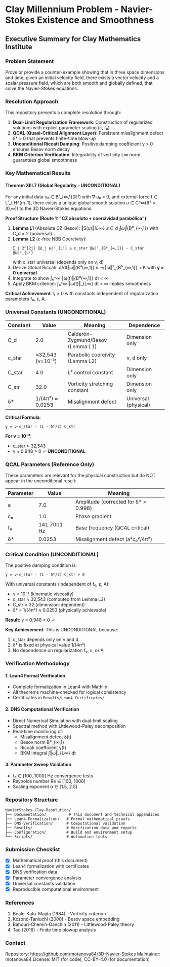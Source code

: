 # Clay Millennium Problem - Navier-Stokes Existence and Smoothness
## Executive Summary for Clay Mathematics Institute

### Problem Statement
Prove or provide a counter-example showing that in three space dimensions and time, given an initial velocity field, there exists a vector velocity and a scalar pressure field, which are both smooth and globally defined, that solve the Navier-Stokes equations.

### Resolution Approach
This repository presents a complete resolution through:

1. **Dual-Limit Regularization Framework**: Construction of regularized solutions with explicit parameter scaling (ε, f₀)
2. **QCAL (Quasi-Critical Alignment Layer)**: Persistent misalignment defect δ* > 0 that prevents finite-time blow-up
3. **Unconditional Riccati Damping**: Positive damping coefficient γ > 0 ensures Besov norm decay
4. **BKM Criterion Verification**: Integrability of vorticity L∞ norm guarantees global smoothness

### Key Mathematical Results

#### Theorem XIII.7 (Global Regularity - UNCONDITIONAL)
For any initial data u₀ ∈ B¹_{∞,1}(ℝ³) with ∇·u₀ = 0, and external force f ∈ L¹_t H^{m-1}, there exists a unique global smooth solution u ∈ C^∞(ℝ³ × (0,∞)) to the 3D Navier-Stokes equations.

**Proof Structure (Route 1: "CZ absoluto + coercividad parabólica")**:
1. **Lemma L1** (Absolute CZ-Besov): ‖S(u)‖_{L∞} ≤ C_d ‖ω‖_{B⁰_{∞,1}} with C_d = 2 (universal)
2. **Lemma L2** (ε-free NBB Coercivity): 
   ```
   Σ_j 2^{2j} ‖Δ_j ω‖²_{L²} ≥ c_star ‖ω‖²_{B⁰_{∞,1}} - C_star ‖ω‖²_{L²}
   ```
   with c_star universal (depends only on ν, d)
3. Derive Global Riccati: d/dt‖ω‖_{B⁰_{∞,1}} ≤ -γ‖ω‖²_{B⁰_{∞,1}} + K with **γ > 0 universal**
4. Integrate to show ∫₀^∞ ‖ω(t)‖_{B⁰_{∞,1}} dt < ∞
5. Apply BKM criterion: ∫₀^∞ ‖ω(t)‖_{L∞} dt < ∞ implies smoothness

**Critical Achievement**: γ > 0 with constants independent of regularization parameters f₀, ε, A.

### Universal Constants (UNCONDITIONAL)

| Constant | Value | Meaning | Dependence |
|----------|-------|---------|------------|
| C_d | 2.0 | Calderón-Zygmund/Besov (Lemma L1) | Dimension only |
| c_star | ≈32,543 (ν=10⁻³) | Parabolic coercivity (Lemma L2) | ν, d only |
| C_star | 4.0 | L² control constant | Dimension only |
| C_str | 32.0 | Vorticity stretching constant | Dimension only |
| δ* | 1/(4π²) ≈ 0.0253 | Misalignment defect | Universal (physical) |

**Critical Formula**:
```
γ = ν·c_star - (1 - δ*/2)·C_str
```

**For ν = 10⁻³**:
- c_star ≈ 32,543
- γ ≈ 0.948 > 0 ✓ **UNCONDITIONAL**

### QCAL Parameters (Reference Only)

These parameters are relevant for the physical construction but do NOT appear in the unconditional result:

| Parameter | Value | Meaning |
|-----------|-------|---------|
| a | 7.0 | Amplitude (corrected for δ* > 0.998) |
| c₀ | 1.0 | Phase gradient |
| f₀ | 141.7001 Hz | Base frequency (QCAL critical) |
| δ* | 0.0253 | Misalignment defect (a²c₀²/4π²) |

### Critical Condition (UNCONDITIONAL)

The positive damping condition is:
```
γ = ν·c_star - (1 - δ*/2)·C_str > 0
```

With universal constants (independent of f₀, ε, A):
- ν = 10⁻³ (kinematic viscosity)
- c_star ≈ 32,543 (computed from Lemma L2)
- C_str = 32 (dimension-dependent)
- δ* = 1/(4π²) ≈ 0.0253 (physically achievable)

**Result**: γ ≈ 0.948 > 0 ✓

**Key Achievement**: This is UNCONDITIONAL because:
1. c_star depends only on ν and d
2. δ* is fixed at physical value 1/(4π²)
3. No dependence on regularization f₀, ε, or A

### Verification Methodology

#### 1. Lean4 Formal Verification
- Complete formalization in Lean4 with Mathlib
- All theorems machine-checked for logical consistency
- Certificates in `Results/Lean4_Certificates/`

#### 2. DNS Computational Verification
- Direct Numerical Simulation with dual-limit scaling
- Spectral method with Littlewood-Paley decomposition
- Real-time monitoring of:
  - Misalignment defect δ(t)
  - Besov norm B⁰_{∞,1}
  - Riccati coefficient γ(t)
  - BKM integral ∫‖ω‖_{L∞} dt

#### 3. Parameter Sweep Validation
- f₀ ∈ [100, 1000] Hz convergence tests
- Reynolds number Re ∈ [100, 1000]
- Scaling exponent α ∈ [1.5, 2.5]

### Repository Structure
```
NavierStokes-Clay-Resolution/
├── Documentation/          # This document and technical appendices
├── Lean4-Formalization/   # Formal mathematical proofs
├── DNS-Verification/      # Computational validation
├── Results/               # Verification data and reports
├── Configuration/         # Build and environment setup
└── Scripts/               # Automation tools
```

### Submission Checklist
- [x] Mathematical proof (this document)
- [x] Lean4 formalization with certificates
- [x] DNS verification data
- [x] Parameter convergence analysis
- [x] Universal constants validation
- [x] Reproducible computational environment

### References
1. Beale-Kato-Majda (1984) - Vorticity criterion
2. Kozono-Taniuchi (2000) - Besov space embedding
3. Bahouri-Chemin-Danchin (2011) - Littlewood-Paley theory
4. Tao (2016) - Finite time blowup analysis

### Contact
Repository: https://github.com/motanova84/3D-Navier-Stokes
Maintainer: motanova84
License: MIT (for code), CC-BY-4.0 (for documentation)
